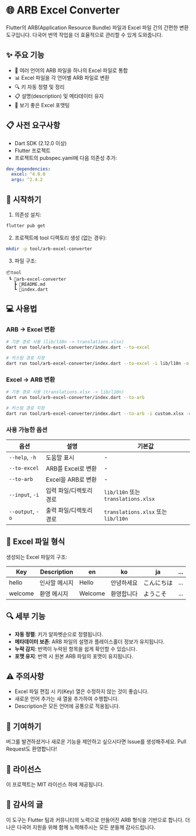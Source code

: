 # 🌐 ARB Excel Converter

Flutter의 ARB(Application Resource Bundle) 파일과 Excel 파일 간의 간편한 변환 도구입니다. 다국어 번역 작업을 더 효율적으로 관리할 수 있게 도와줍니다.

## ✨ 주요 기능

- 📝 여러 언어의 ARB 파일을 하나의 Excel 파일로 통합
- 📊 Excel 파일을 각 언어별 ARB 파일로 변환
- 🔍 키 자동 정렬 및 정리
- 📋 설명(description) 및 메타데이터 유지
- 🎨 보기 좋은 Excel 포맷팅

## 📋 사전 요구사항

- Dart SDK (2.12.0 이상)
- Flutter 프로젝트
- 프로젝트의 pubspec.yaml에 다음 의존성 추가:

```yaml
dev_dependencies:
  excel: ^4.0.0
  args: ^2.4.2
```

## 🚀 시작하기

1. 의존성 설치:

```bash
flutter pub get
```

2. 프로젝트에 tool 디렉토리 생성 (없는 경우):

```bash
mkdir -p tool/arb-excel-converter
```

3. 파일 구조:

```
📦tool
 ┗ 📂arb-excel-converter
   ┣ 📜README.md
   ┗ 📜index.dart
```

## 💻 사용법

### ARB -> Excel 변환

```bash
# 기본 경로 사용 (lib/l10n -> translations.xlsx)
dart run tool/arb-excel-converter/index.dart --to-excel

# 커스텀 경로 지정
dart run tool/arb-excel-converter/index.dart --to-excel -i lib/l10n -o custom.xlsx
```

### Excel -> ARB 변환

```bash
# 기본 경로 사용 (translations.xlsx -> lib/l10n)
dart run tool/arb-excel-converter/index.dart --to-arb

# 커스텀 경로 지정
dart run tool/arb-excel-converter/index.dart --to-arb -i custom.xlsx -o lib/l10n
```

### 사용 가능한 옵션

| 옵션             | 설명                    | 기본값                              |
| ---------------- | ----------------------- | ----------------------------------- |
| `--help`, `-h`   | 도움말 표시             | -                                   |
| `--to-excel`     | ARB를 Excel로 변환      | -                                   |
| `--to-arb`       | Excel을 ARB로 변환      | -                                   |
| `--input`, `-i`  | 입력 파일/디렉토리 경로 | `lib/l10n` 또는 `translations.xlsx` |
| `--output`, `-o` | 출력 파일/디렉토리 경로 | `translations.xlsx` 또는 `lib/l10n` |

## 📝 Excel 파일 형식

생성되는 Excel 파일의 구조:

| Key     | Description   | en      | ko         | ja         | ... |
| ------- | ------------- | ------- | ---------- | ---------- | --- |
| hello   | 인사말 메시지 | Hello   | 안녕하세요 | こんにちは | ... |
| welcome | 환영 메시지   | Welcome | 환영합니다 | ようこそ   | ... |

## 🔍 세부 기능

- **자동 정렬**: 키가 알파벳순으로 정렬됩니다.
- **메타데이터 보존**: ARB 파일의 설명과 플레이스홀더 정보가 유지됩니다.
- **누락 감지**: 번역이 누락된 항목을 쉽게 확인할 수 있습니다.
- **포맷 유지**: 번역 시 원본 ARB 파일의 포맷이 유지됩니다.

## ⚠️ 주의사항

- Excel 파일 편집 시 키(Key) 열은 수정하지 않는 것이 좋습니다.
- 새로운 언어 추가는 새 열을 추가하여 수행합니다.
- Description은 모든 언어에 공통으로 적용됩니다.

## 🤝 기여하기

버그를 발견하셨거나 새로운 기능을 제안하고 싶으시다면 Issue를 생성해주세요.
Pull Request도 환영합니다!

## 📄 라이선스

이 프로젝트는 MIT 라이선스 하에 제공됩니다.

## 🙏 감사의 글

이 도구는 Flutter 팀과 커뮤니티의 노력으로 만들어진 ARB 형식을 기반으로 합니다.
더 나은 다국어 지원을 위해 함께 노력해주시는 모든 분들께 감사드립니다.
